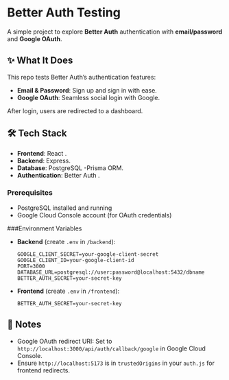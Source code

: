 
# Better Auth Testing 

A simple project to explore **Better Auth** authentication with **email/password** and **Google OAuth**.

## ✨ What It Does
This repo tests Better Auth’s authentication features:
- **Email & Password**: Sign up and sign in with ease.
- **Google OAuth**: Seamless social login with Google.

After login, users are redirected to a dashboard.

## 🛠️ Tech Stack
- **Frontend**: React .
- **Backend**: Express.
- **Database**: PostgreSQL -Prisma ORM.
- **Authentication**: Better Auth .


### Prerequisites
- PostgreSQL installed and running
- Google Cloud Console account (for OAuth credentials)


 ###Environment Variables
   - **Backend** (create `.env` in `/backend`):
     ```
     GOOGLE_CLIENT_SECRET=your-google-client-secret
     GOOGLE_CLIENT_ID=your-google-client-id
     PORT=3000
     DATABASE_URL=postgresql://user:password@localhost:5432/dbname
     BETTER_AUTH_SECRET=your-secret-key
     ```
   - **Frontend** (create `.env` in `/frontend`):
     ```
     BETTER_AUTH_SECRET=your-secret-key
     ```


## 📝 Notes
- Google OAuth redirect URI: Set to `http://localhost:3000/api/auth/callback/google` in Google Cloud Console.
- Ensure `http://localhost:5173` is in `trustedOrigins` in your `auth.js` for frontend redirects.

